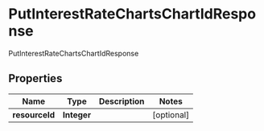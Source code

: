 

# PutInterestRateChartsChartIdResponse

PutInterestRateChartsChartIdResponse

## Properties

| Name | Type | Description | Notes |
|------------ | ------------- | ------------- | -------------|
|**resourceId** | **Integer** |  |  [optional] |



